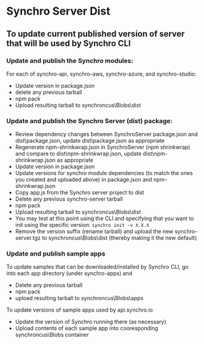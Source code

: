 ﻿# Synchro Server Dist

## To update current published version of server that will be used by Synchro CLI

### Update and publish the Synchro modules:

For each of synchro-api, synchro-aws, synchro-azure, and synchro-studio:

* Update version in package.json
* delete any previous tarball
* npm pack
* Upload resulting tarball to synchroncus\Blobs\dist

### Update and publish the Synchro Server (dist) package:

* Review dependency changes between SynchroServer package.json and dist\package.json, update dist\package.json as appropriate
* Regenerate npm-shrinkwrap.json in SynchroServer (npm shrinkwrap) and compare to dist\npm-shrinkwrap.json, update dist\npm-shrinkwrap.json as appropriate
* Update version in package.json
* Update versions for synchro module dependencies (to match the ones you created and uploaded above) in package.json and npm-shrinkwrap.json
* Copy app.js from the Synchro server project to dist
* Delete any previous synchro-server tarball
* npm pack
* Upload resulting tarball to synchroncus\Blobs\dist
* You may test at this point using the CLI and specifying that you want to init using the specific version: `synchro init -v X.X.X`
* Remove the version suffix (rename tarball) and upload the new synchro-server.tgz to synchroncus\Blobs\dist (thereby making it the new default)

### Update and publish sample apps

To update samples that can be downloaded/installed by Synchro CLI, go into each app directory (under synchro-apps) and

* Delete any previous tarball
* npm pack
* upload resulting tarball to synchroncus\Blobs\apps

To update versions of sample apps used by api.synchro.io

* Update the version of Synchro running there (as necessary)
* Upload contents of each sample app into cooresponding synchroncus\Blobs container

